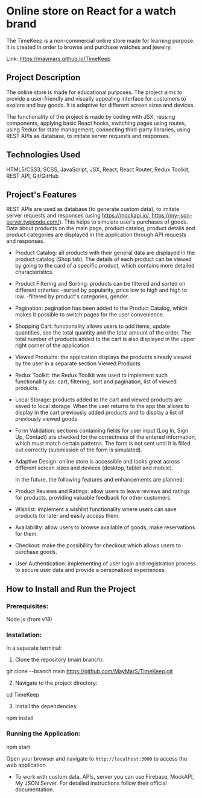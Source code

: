 # Online store on React for a watch brand

The TimeKeep is a non-commercial online store made for learning purpose. It is created in order to browse and purchase watches and jewelry.

Link: https://maymars.github.io/TimeKeep

## Project Description

The online store is made for educational purposes.
The project aims to provide a user-friendly and visually appealing interface for customers to explore and buy goods.
It is adaptive for different screen sizes and devices.

The functionality of the project is made by coding with JSX, reusing components,  applying basic React hooks, switching pages using routes, using Redux for state management, connecting third-party libraries, using REST APIs as database, to imitate server requests and responses.

## Technologies Used

HTML5/CSS3, SCSS, JavaScript, JSX, React, React Router, Redux Toolkit, REST API, Git/GitHub

## Project's Features

REST APIs are used as database (to generate custom data), to imitate server requests and responses (using https://mockapi.io/, https://my-json-server.typicode.com/).
This helps to simulate user's purchases of goods.
Data about products on the main page, product catalog, product details and product categories are displayed in the application through API requests and responses.

- Product Catalog: all products with their general data are displayed in the product catalog (Shop tab).
The details of each product can be viewed by going to the card of a specific product, which contains more detailed characteristics.

- Product Filtering and Sorting: products can be filtered and sorted on different criterias:
  -sorted by popularity, price low to high and high to low.
  -filtered by product's categories, gender. 

- Pagination: pagination has been added to the Product Catalog, which makes it possible to switch pages for the user convenience.

- Shopping Cart: functionality allows users to add items, update quantities, see the total quantity and the total amount of the order. 
The total number of products added to the cart is also displayed in the upper right corner of the application. 

- Viewed Products: the application displays the products already viewed by the user in a separate section Viewed Products. 

- Redux Toolkit: the Redux Toolkit was used to implement such functionallity as: cart, filtering, sort and pagination, list of viewed products.

- Local Storage: products added to the cart and viewed products are saved to local storage.
When the user returns to the app this allows to display in the cart previously added products and to display a list of previously viewed goods.

- Form Validation: sections containing fields for user input (Log In, Sign Up, Contact) are checked for the correctness of the entered information, which must match certain patterns. The form is not sent until it is filled out correctly (submission of the form is simulated).

- Adaptive Design: online store is accessible and looks great across different screen sizes and devices (desktop, tablet and mobile).

   In the future, the following features and enhancements are planned:

- Product Reviews and Ratings: allow users to leave reviews and ratings for products, providing valuable feedback for other customers.

- Wishlist: implement a wishlist functionality where users can save products for later and easily access them.

- Availability: allow users to browse available of goods, make reservations for them.

- Checkout: make the possibillity for checkout which allows users to purchase goods.

- User Authentication: implementing of user login and registration process to secure user data and provide a personalized experiences. 

## How to Install and Run the Project

### Prerequisites:
Node.js (from v18)

### Installation:

In a separate terminal:

1. Clone the repository (main branch):

git clone --branch main https://github.com/MayMarS/TimeKeep.git

2. Navigate to the project directory:

cd TimeKeep

3. Install the dependencies:

npm install

### Running the Application:

npm start

Open your browser and navigate to `http://localhost:3000` to access the web application.

* To work with custom data, APIs, server you can use Firebase, MockAPI, My JSON Server. For detailed instructions follow their official documentation.